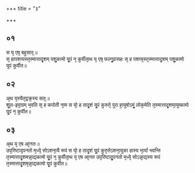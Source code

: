 +++
title = "३"

+++
## ०१
स य᳘ एष᳘ बहुसारः᳟॥  
स᳘ हापशव्यस्त᳘स्मात्तादृ᳘शम् पशु᳘कामो यू᳘पं न᳘ कुर्वीता᳘थ य᳘ एष᳘ फल्गु᳘प्रासहः स᳘ ह पशव्य᳘स्त᳘स्मात्तादृ᳘शम् पशु᳘कामो यूपं कुर्वीत॥  
## ०२
अ᳘थ य᳘स्यैत᳘द्वक्र᳘स्य सतः᳟॥  
शू᳘ल-इवा᳘ग्रम् भ᳘वति स᳘ ह कपोती ना᳘म स यो᳘ ह तादृ᳘शं यू᳘पं कुरुते᳘ पुरा हा᳘युषोऽमुं᳘ लोक᳘मेति त᳘स्मात्तादृ᳘शमा᳘युष्कामो यू᳘पं न᳘ कुर्वीत॥  
## ०३
अ᳘थ य᳘ एष आ᳘नतः॥  
उप᳘रिष्टाद᳘पनतो म᳘ध्ये᳘ सोऽशना᳘यै रूपं स यो᳘ ह तादृ᳘शं यू᳘पं कुरु᳘तेऽशना᳘युका हास्य भा᳘र्या भवन्ति त᳘स्मात्तादृ᳘शमन्ना᳘द्यकामो यू᳘पं न᳘ कुर्वीता᳘थ य᳘ एष आ᳘नत उप᳘रिष्टादु᳘पनतो म᳘ध्ये᳘ सोऽन्ना᳘द्यस्य रूपं त᳘स्मात्तादृ᳘शम᳘न्ना᳘द्यकामो यू᳘पं कुर्वीत॥  